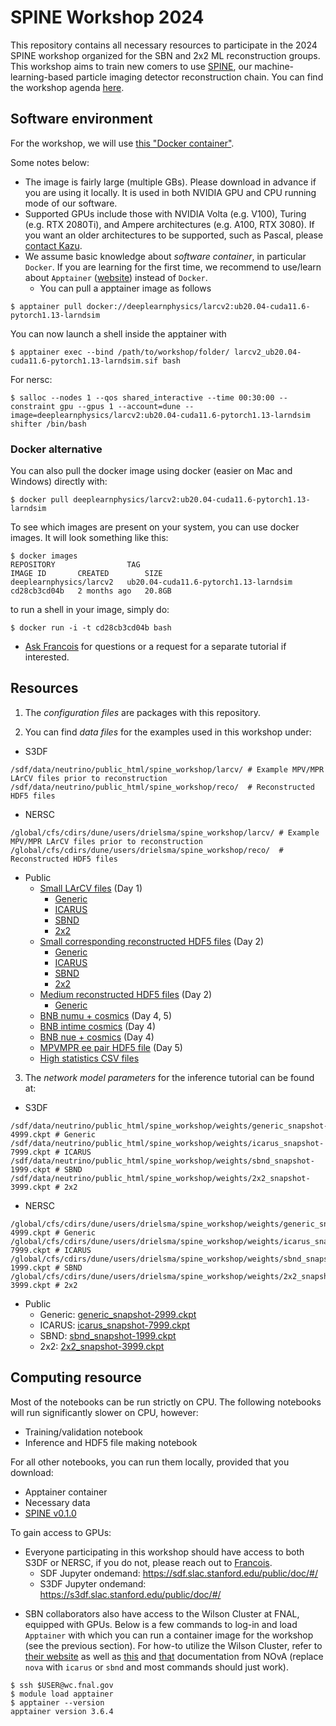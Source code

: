 # SPINE Workshop 2024

This repository contains all necessary resources to participate in the 2024 SPINE workshop organized for the SBN and 2x2 ML reconstruction groups. This workshop aims to train new comers to use [SPINE](https://github.com/DeepLearnPhysics/spine), our machine-learning-based particle imaging detector reconstruction chain. You can find the workshop agenda [here](https://indico.slac.stanford.edu/event/8926/).

## Software environment

For the workshop, we will use [this "Docker container"](https://hub.docker.com/layers/deeplearnphysics/larcv2/ub20.04-cuda11.6-pytorch1.13-larndsim/images/sha256-afe799e39e2000949f3f247ab73fe70039fb411cb301cb3c78678b68c22e37fb?context=explore).

Some notes below:

* The image is fairly large (multiple GBs). Please download in advance if you are using it locally. It is used in both NVIDIA GPU and CPU running mode of our software.
* Supported GPUs include those with NVIDIA Volta (e.g. V100), Turing (e.g. RTX 2080Ti), and Ampere architectures (e.g. A100, RTX 3080). If you want an older architectures to be supported, such as Pascal, please [contact Kazu](mailto:kterao@slac.stanford.edu).
* We assume basic knowledge about _software container_, in particular `Docker`. If you are learning for the first time, we recommend to use/learn about `Apptainer` ([website](https://apptainer.org/docs/user/latest/)) instead of `Docker`.
    * You can pull a apptainer image as follows
```shell
$ apptainer pull docker://deeplearnphysics/larcv2:ub20.04-cuda11.6-pytorch1.13-larndsim
```
You can now launch a shell inside the apptainer with
```shell
$ apptainer exec --bind /path/to/workshop/folder/ larcv2_ub20.04-cuda11.6-pytorch1.13-larndsim.sif bash
```
For nersc:
```shell
$ salloc --nodes 1 --qos shared_interactive --time 00:30:00 --constraint gpu --gpus 1 --account=dune --image=deeplearnphysics/larcv2:ub20.04-cuda11.6-pytorch1.13-larndsim shifter /bin/bash
```
### Docker alternative

You can also pull the docker image using docker (easier on Mac and Windows) directly with:
```shell
$ docker pull deeplearnphysics/larcv2:ub20.04-cuda11.6-pytorch1.13-larndsim
```
To see which images are present on your system, you can use docker images. It will look something like this:
```shell
$ docker images
REPOSITORY                TAG                                     IMAGE ID       CREATED        SIZE
deeplearnphysics/larcv2   ub20.04-cuda11.6-pytorch1.13-larndsim   cd28cb3cd04b   2 months ago   20.8GB
```
to run a shell in your image, simply do:
```shell
$ docker run -i -t cd28cb3cd04b bash
```

* [Ask Francois](mailto:drielsma@slac.stanford.edu) for questions or a request for a separate tutorial if interested.

## Resources

1. The *configuration files* are packages with this repository.

2. You can find *data files* for the examples used in this workshop under:
- S3DF
```shell
/sdf/data/neutrino/public_html/spine_workshop/larcv/ # Example MPV/MPR LArCV files prior to reconstruction
/sdf/data/neutrino/public_html/spine_workshop/reco/  # Reconstructed HDF5 files
```
- NERSC
```shell
/global/cfs/cdirs/dune/users/drielsma/spine_workshop/larcv/ # Example MPV/MPR LArCV files prior to reconstruction
/global/cfs/cdirs/dune/users/drielsma/spine_workshop/reco/  # Reconstructed HDF5 files
```
- Public
  - [Small LArCV files](https://s3df.slac.stanford.edu/data/neutrino/spine_workshop/larcv/) (Day 1)
    - [Generic](https://s3df.slac.stanford.edu/data/neutrino/spine_workshop/larcv/generic_small.root)
    - [ICARUS](https://s3df.slac.stanford.edu/data/neutrino/spine_workshop/larcv/icarus_small.root)
    - [SBND](https://s3df.slac.stanford.edu/data/neutrino/spine_workshop/larcv/sbnd_small.root)
    - [2x2](https://s3df.slac.stanford.edu/data/neutrino/spine_workshop/larcv/2x2_small.root)
  - [Small corresponding reconstructed HDF5 files](https://s3df.slac.stanford.edu/data/neutrino/spine_workshop/reco/) (Day 2)
    - [Generic](https://s3df.slac.stanford.edu/data/neutrino/spine_workshop/reco/generic_small_spine.h5)
    - [ICARUS](https://s3df.slac.stanford.edu/data/neutrino/spine_workshop/reco/icarus_small_spine.h5)
    - [SBND](https://s3df.slac.stanford.edu/data/neutrino/spine_workshop/reco/sbnd_small_spine.h5)
    - [2x2](https://s3df.slac.stanford.edu/data/neutrino/spine_workshop/reco/2x2_small_spine.h5)
  - [Medium reconstructed HDF5 files](https://s3df.slac.stanford.edu/data/neutrino/spine_workshop/reco/) (Day 2)
    - [Generic](https://s3df.slac.stanford.edu/data/neutrino/spine_workshop/reco/generic_medium_spine.h5)
  - [BNB numu + cosmics](https://drive.google.com/file/d/13zSSXzWO1rsigWirtcp2vjU3EWFV4CAy/view?usp=sharing) (Day 4, 5)
  - [BNB intime cosmics](https://drive.google.com/file/d/1qBDUmCPjSsNi_SW6L6tWduPSFcBQaTMW/view?usp=sharing) (Day 4)
  - [BNB nue + cosmics](https://drive.google.com/file/d/1TwEgVMGXB8ZbrW2tdBcWFrIx4A0YTcj8/view?usp=drive_link) (Day 4)
  - [MPVMPR ee pair HDF5 file](https://drive.google.com/file/d/13x0seDs9ekQ6mwcnxUGkWJpwsis9DVRL/view?usp=sharing) (Day 5)
  - [High statistics CSV files](https://drive.google.com/drive/folders/1inRAzgCXSHEW-WAE1M25UTot_j7qioaO?usp=sharing)

3. The *network model parameters* for the inference tutorial can be found at:
- S3DF
```shell
/sdf/data/neutrino/public_html/spine_workshop/weights/generic_snapshot-4999.ckpt # Generic
/sdf/data/neutrino/public_html/spine_workshop/weights/icarus_snapshot-7999.ckpt # ICARUS
/sdf/data/neutrino/public_html/spine_workshop/weights/sbnd_snapshot-1999.ckpt # SBND
/sdf/data/neutrino/public_html/spine_workshop/weights/2x2_snapshot-3999.ckpt # 2x2
```
- NERSC
```shell
/global/cfs/cdirs/dune/users/drielsma/spine_workshop/weights/generic_snapshot-4999.ckpt # Generic
/global/cfs/cdirs/dune/users/drielsma/spine_workshop/weights/icarus_snapshot-7999.ckpt # ICARUS
/global/cfs/cdirs/dune/users/drielsma/spine_workshop/weights/sbnd_snapshot-1999.ckpt # SBND
/global/cfs/cdirs/dune/users/drielsma/spine_workshop/weights/2x2_snapshot-3999.ckpt # 2x2
```
- Public
  - Generic: [generic_snapshot-2999.ckpt](https://s3df.slac.stanford.edu/data/neutrino/spine_workshop/weights/generic_snapshot-4999.ckpt)
  - ICARUS: [icarus_snapshot-7999.ckpt](https://s3df.slac.stanford.edu/data/neutrino/spine_workshop/weights/icarus_snapshot-7999.ckpt)
  - SBND: [sbnd_snapshot-1999.ckpt](https://s3df.slac.stanford.edu/data/neutrino/spine_workshop/weights/sbnd_snapshot-1999.ckpt)
  - 2x2: [2x2_snapshot-3999.ckpt](https://s3df.slac.stanford.edu/data/neutrino/spine_workshop/weights/2x2_snapshot-3999.ckpt)

## Computing resource
Most of the notebooks can be run strictly on CPU. The following notebooks will run significantly slower on CPU, however:
- Training/validation notebook
- Inference and HDF5 file making notebook

For all other notebooks, you can run them locally, provided that you download:
- Apptainer container
- Necessary data
- [SPINE v0.1.0](https://github.com/DeepLearnPhysics/spine)

To gain access to GPUs:
- Everyone participating in this workshop should have access to both S3DF or NERSC, if you do not, please reach out to [Francois](mailto:drielsma@slac.stanford.edu).
  - SDF Jupyter ondemand: https://sdf.slac.stanford.edu/public/doc/#/
  - S3DF Jupyter ondemand: https://s3df.slac.stanford.edu/public/doc/#/

* SBN collaborators also have access to the Wilson Cluster at FNAL, equipped with GPUs. Below is a few commands to log-in and load `Apptainer` with which you can run a container image for the workshop (see the previous section). For how-to utilize the Wilson Cluster, refer to [their website](https://computing.fnal.gov/wilsoncluster/slurm-job-scheduler/) as well as [this](https://cdcvs.fnal.gov/redmine/projects/nova_reconstruction/wiki/The_Wilson_Cluster) and [that](https://cdcvs.fnal.gov/redmine/projects/nova_reconstruction/wiki/Step-by-step_guide_to_running_on_the_WC) documentation from NOvA (replace `nova` with `icarus` or `sbnd` and most commands should just work).

```shell
$ ssh $USER@wc.fnal.gov
$ module load apptainer
$ apptainer --version
apptainer version 3.6.4
```
